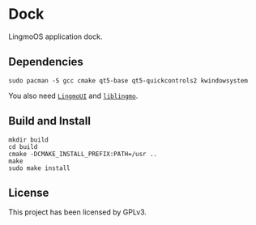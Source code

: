 # Dock

LingmoOS application dock.

## Dependencies

```shell
sudo pacman -S gcc cmake qt5-base qt5-quickcontrols2 kwindowsystem
```

You also need [`LingmoUI`](https://github.com/LingmoOS/lingmoui) and [`liblingmo`](https://github.com/lingmoos/liblingmo).

## Build and Install

```
mkdir build
cd build
cmake -DCMAKE_INSTALL_PREFIX:PATH=/usr ..
make
sudo make install
```

## License

This project has been licensed by GPLv3.
